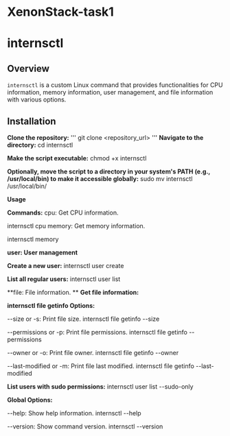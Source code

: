 # XenonStack-task1

# internsctl

## Overview

`internsctl` is a custom Linux command that provides functionalities for CPU information, memory information, user management, and file information with various options.

## Installation

**Clone the repository:**
'''
   git clone <repository_url>
'''
**Navigate to the directory:**
  cd internsctl

**Make the script executable:**
chmod +x internsctl

**Optionally, move the script to a directory in your system's PATH (e.g., /usr/local/bin) to make it accessible globally:**
sudo mv internsctl /usr/local/bin/

**Usage**

**Commands:**
cpu: Get CPU information.


internsctl cpu
memory: Get memory information.

internsctl memory

**user: User management**

**Create a new user:**
internsctl user create <username>

**List all regular users:**
internsctl user list


**file: File information.
**
**Get file information:**


**internsctl file getinfo <file-name>
Options:**

--size or -s: Print file size.
internsctl file getinfo --size <file-name>

--permissions or -p: Print file permissions.
internsctl file getinfo --permissions <file-name>

--owner or -o: Print file owner.
internsctl file getinfo --owner <file-name>

--last-modified or -m: Print file last modified.
internsctl file getinfo --last-modified <file-name>

**List users with sudo permissions:**
internsctl user list --sudo-only

**Global Options:**

--help: Show help information.
internsctl --help

--version: Show command version.
internsctl --version


